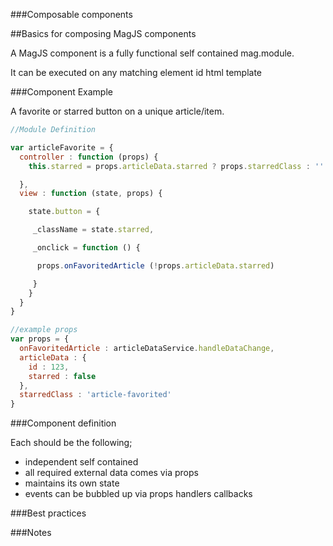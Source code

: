 ###Composable components

##Basics for composing MagJS components

A MagJS component is a fully functional self contained mag.module.

It can be executed on any matching element id html template

###Component Example

A favorite or starred button on a unique article/item.


```JavaScript
//Module Definition

var articleFavorite = {
  controller : function (props) {
    this.starred = props.articleData.starred ? props.starredClass : ''

  },
  view : function (state, props) {

    state.button = {

     _className = state.starred,

     _onclick = function () {

      props.onFavoritedArticle (!props.articleData.starred)

     }
    }
  }
}

//example props
var props = {
  onFavoritedArticle : articleDataService.handleDataChange,
  articleData : {
    id : 123,
    starred : false
  },
  starredClass : 'article-favorited'
}
```

###Component definition

Each should be the following;

* independent self contained
* all required external data comes via props
* maintains its own state
* events can be bubbled up via props handlers callbacks

###Best practices

###Notes
